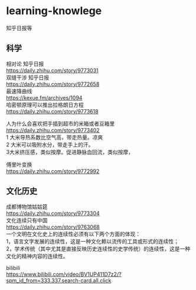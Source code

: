 # learning-knowlege  

知乎日报等  

## 科学  
相对论  知乎日报    
https://daily.zhihu.com/story/9773031     
双缝干涉  知乎日报      
https://daily.zhihu.com/story/9772658  
最速降曲线  
https://kexue.fm/archives/1094  
哈密顿原理可以推出拉格朗日方程  
https://daily.zhihu.com/story/9773618

人为什么会喜欢把手插到超市的米箱或者豆箱里  
https://daily.zhihu.com/story/9773402    
1 大米导热系数比空气高，带走热量。凉爽  
2 大米可以吸附水分，带走手上的汗。  
3大米挤压感，类似按摩。促进静脉血回流，类似按摩， 

傅里叶变换  
https://daily.zhihu.com/story/9772992   

## 文化历史
成都博物馆姑姑筵  
https://daily.zhihu.com/story/9773304  
文化连续只有中国  
https://daily.zhihu.com/story/9763068  
一个文明在文化史上的连续性必须有以下两个方面的体现：  
1，语言文字发展的连续性，这是一种文化赖以流传的工具或形式的连续性；  
2，学术传统（其中尤其是直接反映历史连续性的史学传统）的连续性，这是一种文化的精神内容的连续性。

bilibili  
https://www.bilibili.com/video/BV1UP411D7z2/?spm_id_from=333.337.search-card.all.click  
